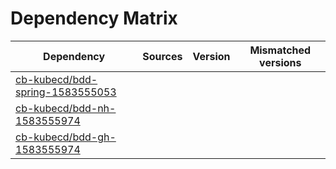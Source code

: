 # Dependency Matrix

Dependency | Sources | Version | Mismatched versions
---------- | ------- | ------- | -------------------
[cb-kubecd/bdd-spring-1583555053](https://github.com/cb-kubecd/bdd-spring-1583555053.git) |  | []() | 
[cb-kubecd/bdd-nh-1583555974](https://github.com/cb-kubecd/bdd-nh-1583555974.git) |  | []() | 
[cb-kubecd/bdd-gh-1583555974](https://github.com/cb-kubecd/bdd-gh-1583555974.git) |  | []() | 
